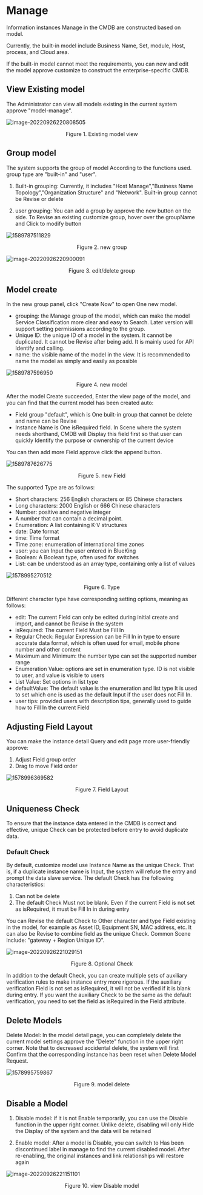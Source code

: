  # Manage 

 Information instances Manage in the CMDB are constructed based on model. 

 Currently, the built-in model include Business Name, Set, module, Host, process, and Cloud area. 

 If the built-in model cannot meet the requirements, you can new and edit the model approve customize to construct the enterprise-specific CMDB. 

 ## View Existing model 

 The Administrator can view all models existing in the current system approve "model-manage". 

 ![image-20220926220808505](media/image-20220926220808505.png) 
 <center>Figure 1. Existing model view</center> 

 ## Group model 

 The system supports the group of model According to the functions used.  group type are "built-in" and "user". 

 1. Built-in grouping: Currently, it includes "Host Manage","Business Name Topology","Organization Structure" and "Network".  Built-in group cannot be Revise or delete 

 2. user grouping: You can add a group by approve the new button on the side.  To Revise an existing customize group, hover over the groupName and Click to modify button 

 ![1589787511829](../media/1589787511829.png) 
 <center>Figure 2. new group</center> 

 ![image-20220926220900091](media/image-20220926220900091.png) 
 <center>Figure 3. edit/delete group</center> 

 ## Model create 

 In the new group panel, click "Create Now" to open One new model. 

 - grouping: the Manage group of the model, which can make the model Service Classification more clear and easy to Search. Later version will support setting permissions according to the group. 
 - Unique ID: the unique ID of a model in the system. It cannot be duplicated. It cannot be Revise after being add. It is mainly used for API Identify and calling. 
 - name: the visible name of the model in the view. It is recommended to name the model as simply and easily as possible 

 ![1589787596950](../media/1589787596950.png) 
 <center>Figure 4. new model</center> 

 After the model Create succeeded, Enter the view page of the model, and you can find that the current model has been created auto: 

 - Field group "default", which is One built-in group that cannot be delete and name can be Revise 
 - Instance Name is One isRequired field. In Scene where the system needs shorthand, CMDB will Display this field first so that user can quickly Identify the purpose or ownership of the current device 

 You can then add more Field approve click the append button. 

 ![1589787626775](../media/1589787626775.png) 
 <center>Figure 5. new Field</center> 

 The supported Type are as follows: 

 - Short characters: 256 English characters or 85 Chinese characters 
 - Long characters: 2000 English or 666 Chinese characters 
 - Number: positive and negative integer 
 - A number that can contain a decimal point. 
 - Enumeration: A list containing K-V structures 
 - date: Date format 
 - time: Time format 
 - Time zone: enumeration of international time zones 
 - user: you can Input the user entered in BlueKing 
 - Boolean: A Boolean type, often used for switches 
 - List: can be understood as an array type, containing only a list of values 

 ![1578995270512](../media/1578995270512.png) 
 <center>Figure 6. Type</center> 

 Different character type have corresponding setting options, meaning as follows: 

 - edit: The current Field can only be edited during initial create and import, and cannot be Revise in the system 
 - isRequired: The current Field Must be Fill In 
 - Regular Check: Regular Expression can be Fill In in type to ensure accurate data format, which is often used for email, mobile phone number and other content 
 - Maximum and Minimum: the number type can set the supported number range 
 - Enumeration Value: options are set in enumeration type. ID is not visible to user, and value is visible to users 
 - List Value: Set options in list type 
 - defaultValue: The default value is the enumeration and list type It is used to set which one is used as the default Input if the user does not Fill In. 
 - user tips: provided users with description tips, generally used to guide how to Fill In the current Field 

 ## Adjusting Field Layout 

 You can make the instance detail Query and edit page more user-friendly approve: 

 1. Adjust Field group order 
 2. Drag to move Field order 

 ![1578996369582](../media/1578996369582.png) 
 <center>Figure 7. Field Layout</center> 

 ## Uniqueness Check 

 To ensure that the instance data entered in the CMDB is correct and effective, unique Check can be protected before entry to avoid duplicate data. 

 ### Default Check 

 By default, customize model use Instance Name as the unique Check.  That is, if a duplicate instance name is Input, the system will refuse the entry and prompt the data slave service.  The default Check has the following characteristics: 

 1. Can not be delete 
 2. The default Check Must not be blank. Even if the current Field is not set as isRequired, it must be Fill In in during entry 

 You can Revise the default Check to Other character and type Field existing in the model, for example as Asset ID, Equipment SN, MAC address, etc.  It can also be Revise to combine field as the unique Check. Common Scene include: "gateway + Region Unique ID". 

 ![image-20220926221029151](media/image-20220926221029151.png) 
 <center>Figure 8. Optional Check</center> 

 In addition to the default Check, you can create multiple sets of auxiliary verification rules to make instance entry more rigorous. If the auxiliary verification Field is not set as isRequired, it will not be verified if it is blank during entry.  If you want the auxiliary Check to be the same as the default verification, you need to set the field as isRequired in the Field attribute. 

 ## Delete Models 

 Delete Model: In the model detail page, you can completely delete the current model settings approve the "Delete" function in the upper right corner.  Note that to decreased accidental delete, the system will first Confirm that the corresponding instance has been reset when Delete Model Request. 

 ![1578995759867](../media/1578995759867.png) 
 <center>Figure 9. model delete</center> 

 ## Disable a Model 

 1. Disable model: if it is not Enable temporarily, you can use the Disable function in the upper right corner. Unlike delete, disabling will only Hide the Display of the system and the data will be retained 

 2. Enable model: After a model is Disable, you can switch to Has been discontinued label in manage to find the current disabled model. After re-enabling, the original instances and link relationships will restore again 

 ![image-20220926221151101](media/image-20220926221151101.png) 
 <center>Figure 10. view Disable model</center> 